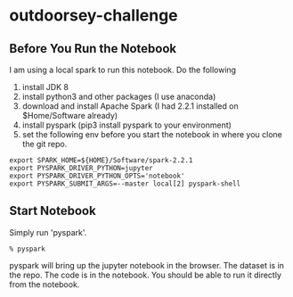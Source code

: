 # outdoorsey-challenge

## Before You Run the Notebook
I am using a local spark to run this notebook. Do the following
1. install JDK 8 
2. install python3 and other packages (I use anaconda)
3. download and install Apache Spark (I had 2.2.1 installed on $Home/Software already)
4. install pyspark (pip3 install pyspark to your environment)
5. set the following env before you start the notebook in where you clone the git repo.

```
export SPARK_HOME=${HOME}/Software/spark-2.2.1
export PYSPARK_DRIVER_PYTHON=jupyter
export PYSPARK_DRIVER_PYTHON_OPTS='notebook'
export PYSPARK_SUBMIT_ARGS=--master local[2] pyspark-shell
```

## Start Notebook
Simply run 'pyspark'.

```
% pyspark
```

pyspark will bring up the jupyter notebook in the browser. The dataset is in the repo. The code is in the notebook. You should be able to run it directly from the notebook.
